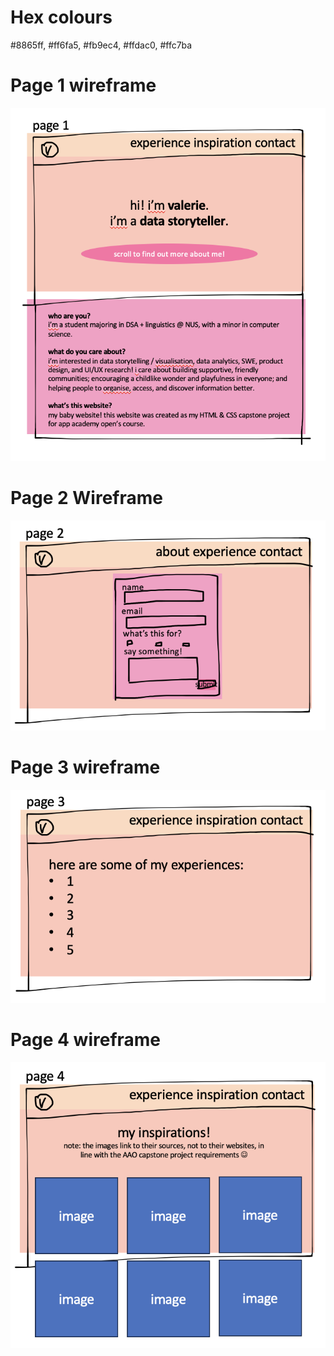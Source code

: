 # Hex colours

#8865ff, #ff6fa5, #fb9ec4, #ffdac0, #ffc7ba

# Page 1 wireframe

![Page 1 wireframe](planning-images/page-1.png)

# Page 2 Wireframe

![Page 2 wireframe](planning-images/page-2.png)

# Page 3 wireframe

![Page 3 wireframe](planning-images/page-3.png)

# Page 4 wireframe

![Page 4 wireframe](planning-images/page-4.png)